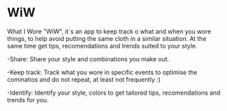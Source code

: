WiW
===
What I Wore "WiW", it´s an app to keep track o what and when you wore things, to help avoid putting the
same cloth in a similar situation. At the same time get tips, recomendations and trends suited to your style.

-Share: Share your style and combinations you make out.

-Keep track:  Track what you wore in specific events to optimise the cominatios and do not repeat, at least not frequently  :)

-Identify:  Identify your style, colors to get tailored tips, recomendations and trends for you.
